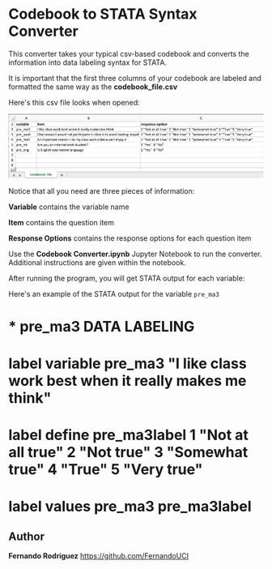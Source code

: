 # Codebook to STATA Syntax Converter

This converter takes your typical csv-based codebook and converts the information into data labeling syntax for STATA. 

It is important that the first three columns of your codebook are labeled and formatted the same way as the <b>codebook_file.csv</b>

Here's this csv file looks when opened:

![alt text](https://github.com/FernandoUCI/Codebook-to-STATA-Syntax-Converter/blob/master/codebook_screenshot.png)

Notice that all you need are three pieces of information:

<b>Variable</b> contains the variable name

<b>Item</b> contains the question item

<b>Response Options</b> contains the response options for each question item


Use the <b>Codebook Converter.ipynb</b> Jupyter Notebook to run the converter. Additional instructions are given within the notebook.

After running the program, you will get STATA output for each variable:

Here's an example of the STATA output for the variable `pre_ma3`

# * pre_ma3 DATA LABELING <br>
# label variable pre_ma3 "I like class work best when it really makes me think"  <br>
# label define pre_ma3label 1 "Not at all true" 2 "Not true" 3 "Somewhat true" 4 "True" 5 "Very true"  <br>
# label values pre_ma3 pre_ma3label  <br>


## Author

**Fernando Rodriguez** https://github.com/FernandoUCI


